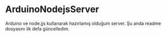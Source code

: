 # ArduinoNodejsServer
Arduino ve node.jjs kullanarak hazırlamış olduğum server.
Şu anda readme dosyasını ilk defa güncelledim.
